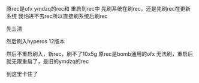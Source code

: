 原rec是ofx ymdzq的rec和
重启到rec中
先刷系统在刷rec，还是先刷rec在更新系统
我怕进不去rec所以直接刷系统后刷rec

先三清

然后刷入hyperos 12版本

然后不重启刷入，新rec，刷不了10x5g 原rec是bomb通用的ofx 无法刷，重启后就无限重启了，是旧的ymdzq的rec

到这里卡住了

